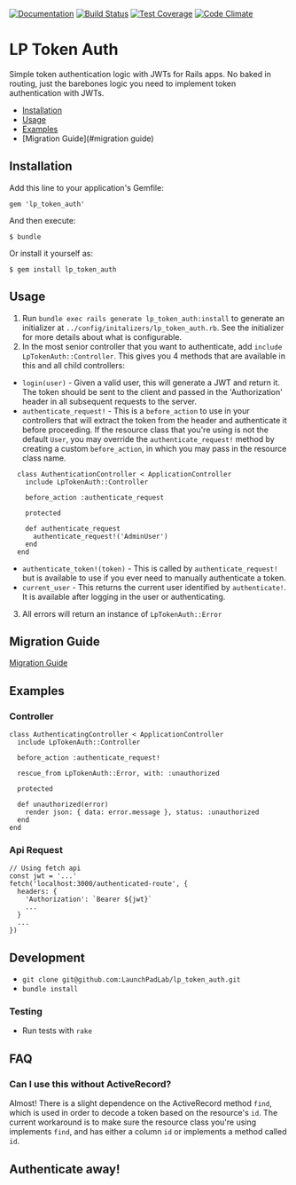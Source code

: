 [![Documentation](http://img.shields.io/badge/docs-rdoc.info-blue.svg)](http://www.rubydoc.info/github/LaunchPadLab/lp_token_auth)
[![Build Status](https://travis-ci.org/LaunchPadLab/lp_token_auth.svg?branch=master)](https://travis-ci.org/LaunchPadLab/lp_token_auth)
[![Test Coverage](https://codeclimate.com/repos/593aabffc759c90269001912/badges/1e40a4f9bc94a46fc508/coverage.svg)](https://codeclimate.com/repos/593aabffc759c90269001912/coverage)
[![Code Climate](https://codeclimate.com/repos/593aabffc759c90269001912/badges/1e40a4f9bc94a46fc508/gpa.svg)](https://codeclimate.com/repos/593aabffc759c90269001912/feed)

# LP Token Auth
Simple token authentication logic with JWTs for Rails apps. No baked in routing, just the barebones logic you need to implement token authentication with JWTs.

* [Installation](#installation)
* [Usage](#usage)
* [Examples](#examples)
* [Migration Guide](#migration guide)

## Installation
Add this line to your application's Gemfile:

`gem 'lp_token_auth'`

And then execute:

`$ bundle`

Or install it yourself as:

`$ gem install lp_token_auth`

## Usage
1. Run `bundle exec rails generate lp_token_auth:install` to generate an initializer at `../config/initalizers/lp_token_auth.rb`. See the initializer for more details about what is configurable.
2. In the most senior controller that you want to authenticate, add `include LpTokenAuth::Controller`. This gives you 4 methods that are available in this and all child controllers:
  + `login(user)` - Given a valid user, this will generate a JWT and return it. The token should be sent to the client and passed in the 'Authorization' header in all subsequent requests to the server.
  + `authenticate_request!` - This is a `before_action` to use in your controllers that will extract the token from the header and authenticate it before proceeding. If the resource class that you're using is not the default `User`, you may override the `authenticate_request!` method by creating a custom `before_action`, in which you may pass in the resource class name.

  ```
    class AuthenticationController < ApplicationController
      include LpTokenAuth::Controller

      before_action :authenticate_request

      protected

      def authenticate_request
        authenticate_request!('AdminUser')
      end
    end
  ```
  + `authenticate_token!(token)` - This is called by `authenticate_request!` but is available to use if you ever need to manually authenticate a token.
  + `current_user` - This returns the current user identified by `authenticate!`. It is available after logging in the user or authenticating.
3. All errors will return an instance of `LpTokenAuth::Error`

## Migration Guide
[Migration Guide](https://github.com/LaunchPadLab/lp_token_auth/blob/master/migration-guide/migration-guide.md)

## Examples
### Controller
```
class AuthenticatingController < ApplicationController
  include LpTokenAuth::Controller

  before_action :authenticate_request!

  rescue_from LpTokenAuth::Error, with: :unauthorized

  protected

  def unauthorized(error)
    render json: { data: error.message }, status: :unauthorized
  end
end
```

### Api Request
```
// Using fetch api
const jwt = '...'
fetch('localhost:3000/authenticated-route', {
  headers: {
    'Authorization': `Bearer ${jwt}`
    ...
  }
  ...
})
```

## Development
+ `git clone git@github.com:LaunchPadLab/lp_token_auth.git`
+ `bundle install`

### Testing
+ Run tests with `rake`

## FAQ

### Can I use this without ActiveRecord?

Almost! There is a slight dependence on the ActiveRecord method `find`, which is used in order to decode a token based on the resource's `id`. The current workaround is to make sure the resource class you're using implements `find`, and has either a column `id` or implements a method called `id`.

## Authenticate away!
